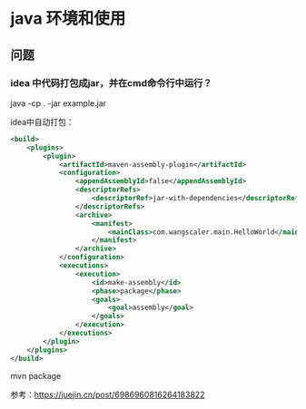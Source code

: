# java 环境和使用




## 问题

### idea 中代码打包成jar，并在cmd命令行中运行？

java -cp . -jar example.jar

idea中自动打包：

```xml
<build>
    <plugins>
        <plugin>
            <artifactId>maven-assembly-plugin</artifactId>
            <configuration>
                <appendAssemblyId>false</appendAssemblyId>
                <descriptorRefs>
                    <descriptorRef>jar-with-dependencies</descriptorRef>
                </descriptorRefs>
                <archive>
                    <manifest>
                        <mainClass>com.wangscaler.main.HelloWorld</mainClass>
                    </manifest>
                </archive>
            </configuration>
            <executions>
                <execution>
                    <id>make-assembly</id>
                    <phase>package</phase>
                    <goals>
                        <goal>assembly</goal>
                    </goals>
                </execution>
            </executions>
        </plugin>
    </plugins>
</build>
```
mvn package

参考：https://juejin.cn/post/6986960816264183822
